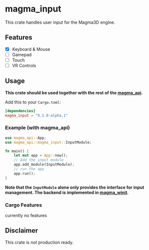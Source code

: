 # magma_input

This crate handles user input for the Magma3D engine.

## Features

- [x] Keyboard & Mouse
- [ ] Gamepad
- [ ] Touch
- [ ] VR Controls

## Usage

**This crate should be used together with the rest of the [magma_api](https://crates.io/crates/magma_api).**

Add this to your `Cargo.toml`:

```toml
[dependencies]
magma_input = "0.1.0-alpha.1"
```

### Example (with magma_api)

```rust
use magma_api::App;
use magma_api::magma_input::InputModule;

fn main() {
    let mut app = App::new();
    // Add the input module
    app.add_module(InputModule);
    // run the app
    app.run();
}
```

**Note that the `InputModule` alone only provides the interface for input management. The backend is implemented in [magma_winit](https://crates.io/crates/magma_winit).**

### Cargo Features

currently no features

## Disclaimer

This crate is *not* production ready.
